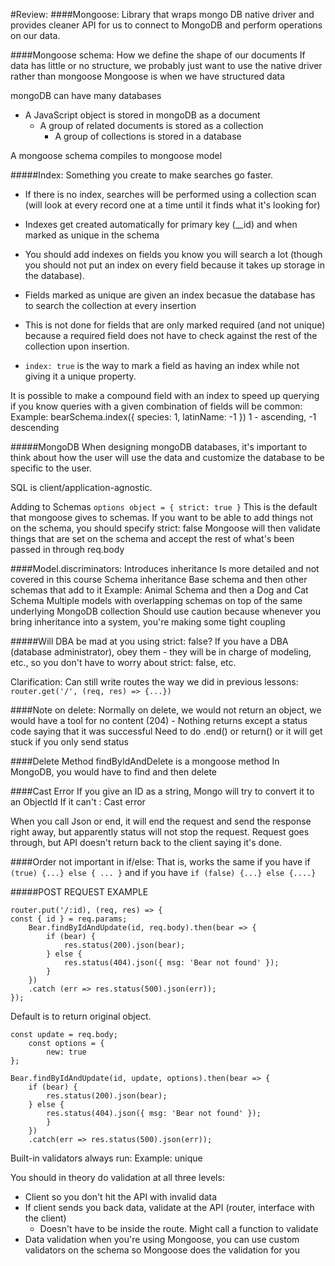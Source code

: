 #Review:
####Mongoose:
Library that wraps mongo DB native driver and provides cleaner API for us to connect to MongoDB and perform operations on our data.

####Mongoose schema:
How we define the shape of our documents
If data has little or no structure, we probably just want to use the native driver rather than mongoose
Mongoose is when we have structured data

mongoDB can have many databases

- A JavaScript object is stored in mongoDB as a document
    - A group of related documents is stored as a collection
        - A group of collections is stored in a database

A mongoose schema compiles to mongoose model

#####Index:
Something you create to make searches go faster.
- If there is no index, searches will be performed using a collection scan (will look at every record one at a time until it finds what it's looking for)
- Indexes get created automatically for primary key (__id) and when marked as unique in the schema
- You should add indexes on fields you know you will search a lot (though you should not put an index on every field because it takes up storage in the database).

- Fields marked as unique are given an index becasue the database has to search the collection at every insertion
- This is not done for fields that are only marked required (and not unique) because a required field does not have to check against the rest of the collection upon insertion.
- `index: true` is the way to mark a field as having an index while not giving it a unique property.

It is possible to make a compound field with an index to speed up querying if you know queries with a given combination of fields will be common:
Example: bearSchema.index({ species: 1, latinName: -1 })
1 - ascending, -1 descending

#####MongoDB
When designing mongoDB databases, it's important to think about how the user will use the data and customize the database to be specific to the user.

SQL is client/application-agnostic.

Adding to Schemas
`options object = {
strict: true
}`
This is the default that mongoose gives to schemas.  If you want to be able to add things not on the schema, you should specify strict: false
Mongoose will then validate things that are set on the schema and accept the rest of what's been passed in through req.body

####Model.discriminators:
Introduces inheritance
Is more detailed and not covered in this course
Schema inheritance
Base schema and then other schemas that add to it
Example: Animal Schema and then a Dog and Cat Schema
Multiple models  with overlapping schemas on top of the same underlying MongoDB collection
Should use caution because whenever you bring inheritance into a system, you're making some tight coupling

#####Will DBA be mad at you using strict: false?
If you have a DBA (database administrator), obey them - they will be in charge of modeling, etc., so you don't have to worry about strict: false, etc.

Clarification:
Can still write routes the way we did in previous lessons:
`router.get('/', (req, res) => {...})`

####Note on delete:
Normally on delete, we would not return an object, we would have a tool for no content (204) - Nothing returns except a status code saying that it was successful
Need to do .end() or return() or it will get stuck if you only send status

####Delete Method
findByIdAndDelete is a mongoose method
In MongoDB, you would have to find and then delete

####Cast Error
If you give an ID as a string, Mongo will try to convert it to an ObjectId
If it can't : Cast error

When you call Json or end, it will end the request and send the response right  away, but apparently status will not stop the request.  Request goes through, but API doesn't return back to the client saying it's done.


####Order not important in if/else:
That is, works the same if you have if `(true) {...} else { ... }` and if you have `if (false) {...} else {....}`

#####POST REQUEST EXAMPLE
```
router.put('/:id), (req, res) => {
const { id } = req.params;
    Bear.findByIdAndUpdate(id, req.body).then(bear => {
        if (bear) {
            res.status(200).json(bear);
        } else {
            res.status(404).json({ msg: 'Bear not found' });
        }
    })
    .catch (err => res.status(500).json(err));
});
```
Default is to return original object.
```
const update = req.body;
    const options = {
        new: true
};
```
```
Bear.findByIdAndUpdate(id, update, options).then(bear => {
    if (bear) {
        res.status(200).json(bear);
    } else {
        res.status(404).json({ msg: 'Bear not found' });
        }
    })
    .catch(err => res.status(500).json(err));
```
Built-in validators always run:
Example: unique

You should in theory do validation at all three levels:
- Client so you don't hit the API with invalid data
- If client sends you back data, validate at the API (router, interface with the client)
    - Doesn't have to be inside the route.  Might call a function to validate
- Data validation when you're using Mongoose, you can use custom validators on the schema so Mongoose does the validation for you